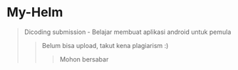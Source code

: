 # My-Helm
>Dicoding submission - Belajar membuat aplikasi android untuk pemula <br >
>>Belum bisa upload, takut kena plagiarism :) <br >
>>>Mohon bersabar
